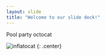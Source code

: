 ```yaml
---
layout: slide
title: "Welcome to our slide deck!"
---
```


Pool party octocat

![inflatocat](https://octodex.github.com/images/inflatocat.png)
{: .center}

